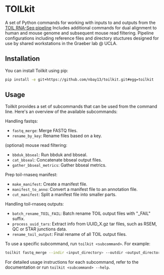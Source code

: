 # TOILkit

A set of Python commands for working with inputs to and outputs from the [TOIL RNA-Seq pipeline](https://github.com/BD2KGenomics/toil-rnaseq)
Includes additional commands for dual alignment to human and mouse genome and subsequent mouse read filtering. Pipeline configurations including reference files and directory stuctures designed for use by shared workstations in the Graeber lab @ UCLA. 

## Installation

You can install Toilkit using pip:

```bash
pip install -e git+https://github.com/nbay13/toilkit.git#egg=toilkit
```

## Usage

Toilkit provides a set of subcommands that can be used from the command line. Here's an overview of the available subcommands:

Handling fastqs:
- `fastq_merge`: Merge FASTQ files.
- `rename_by_key`: Rename files based on a key.

(optional) mouse read filtering:
- `bbduk_bbseal`: Run bbduk and bbseal.
- `cat_bbseal`: Concatenate bbseal output files.
- `gather_bbseal_metrics`: Gather bbseal metrics.

Prep toil-rnaseq manifest:
- `make_manifest`: Create a manifest file.
- `manifest_to_anno`: Convert a manifest file to an annotation file.
- `cut_manifest`: Split a manifest file into smaller parts.

Handling toil-rnaseq outputs:
- `batch_rename_TOIL_FAIL`: Batch rename TOIL output files with "_FAIL" suffix.
- `process_uuid_tars`: Extract info from UUID_X.gz tar files, such as RSEM, QC or STAR junctions data.
- `rename_toil_output`: Final rename of all TOIL output files.



To use a specific subcommand, run `toilkit <subcommand>`. For example:

```bash
toilkit fastq_merge --indir <input_directory> --outdir <output_directory>
```

For detailed usage instructions for each subcommand, refer to the documentation or run `toilkit <subcommand> --help`.

```
